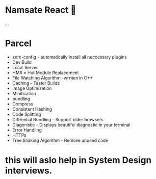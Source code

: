 # Namsate React 🚀

...
# Parcel
- zero-config - automatically install all neccessary plugins
- Dev Build
- Local Server
- HMR = Hot Module Replacement
- File Watching Algorithm -wrriten in C++
- Caching  - Faster Builds
- Image Optimization
- Minification
- bundling
- Compress
- Consistent Hashing
- Code Splitting
- Diffrential Bundling - Support older browsers
- Diagonistic - Displays beautiful diagnostic in your terminal 
- Error Handling
- HTTPs
- Tree Shaking Algorithm - Remove unused code 

# this will aslo help in System Design interviews.
